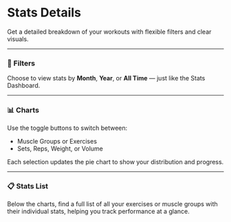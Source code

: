# Stats Details

Get a detailed breakdown of your workouts with flexible filters and clear visuals.

---

### 📅 Filters

Choose to view stats by **Month**, **Year**, or **All Time** — just like the Stats Dashboard.

---

### 📊 Charts

Use the toggle buttons to switch between:

* Muscle Groups or Exercises
* Sets, Reps, Weight, or Volume

Each selection updates the pie chart to show your distribution and progress.

---

### 📋 Stats List

Below the charts, find a full list of all your exercises or muscle groups with their individual stats, helping you track performance at a glance.
